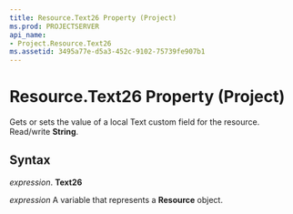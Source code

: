 ```yaml
---
title: Resource.Text26 Property (Project)
ms.prod: PROJECTSERVER
api_name:
- Project.Resource.Text26
ms.assetid: 3495a77e-d5a3-452c-9102-75739fe907b1
---
```



# Resource.Text26 Property (Project)

Gets or sets the value of a local Text custom field for the resource. Read/write  **String**.


## Syntax

 _expression_. **Text26**

 _expression_ A variable that represents a **Resource** object.


